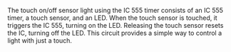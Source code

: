 The touch on/off sensor light using the IC 555 timer consists of an IC 555 timer, a touch sensor, and an LED. When the touch sensor is touched, it triggers the IC 555, turning on the LED. Releasing the touch sensor resets the IC, turning off the LED. This circuit provides a simple way to control a light with just a touch.
